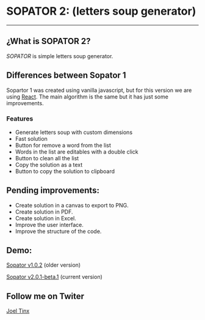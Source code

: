 # SOPATOR 2: (letters soup generator)

----------
## ¿What is SOPATOR 2?
*SOPATOR* is simple letters soup generator.

## Differences between Sopator 1
Sopartor 1 was created using vanilla javascript, but for this version we are using [React](https://reactjs.org/). The main algorithm is the same but it has just some improvements.

### Features
- Generate letters soup with custom dimensions
- Fast solution
- Button for remove a word from the list
- Words in the list are editables with a double click
- Button to clean all the list
- Copy the solution as a text
- Button to copy the solution to clipboard

## Pending improvements:
- Create solution in a canvas to export to PNG.
- Create solution in PDF.
- Create solution in Excel.
- Improve the user interface.
- Improve the structure of the code.


## Demo:
[Sopator v1.0.2](http://sopator.260mb.net/) (older version)

[Sopator v2.0.1-beta.1](https://sopator2.netlify.app/) (current version)

## Follow me on Twiter
[Joel Tinx](https://twitter.com/joeltinx)